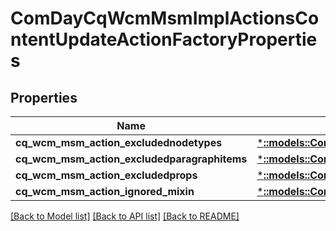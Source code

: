 # ComDayCqWcmMsmImplActionsContentUpdateActionFactoryProperties

## Properties
Name | Type | Description | Notes
------------ | ------------- | ------------- | -------------
**cq_wcm_msm_action_excludednodetypes** | [***::models::ConfigNodePropertyArray**](configNodePropertyArray.md) |  | [optional] 
**cq_wcm_msm_action_excludedparagraphitems** | [***::models::ConfigNodePropertyArray**](configNodePropertyArray.md) |  | [optional] 
**cq_wcm_msm_action_excludedprops** | [***::models::ConfigNodePropertyArray**](configNodePropertyArray.md) |  | [optional] 
**cq_wcm_msm_action_ignored_mixin** | [***::models::ConfigNodePropertyArray**](configNodePropertyArray.md) |  | [optional] 

[[Back to Model list]](../README.md#documentation-for-models) [[Back to API list]](../README.md#documentation-for-api-endpoints) [[Back to README]](../README.md)


